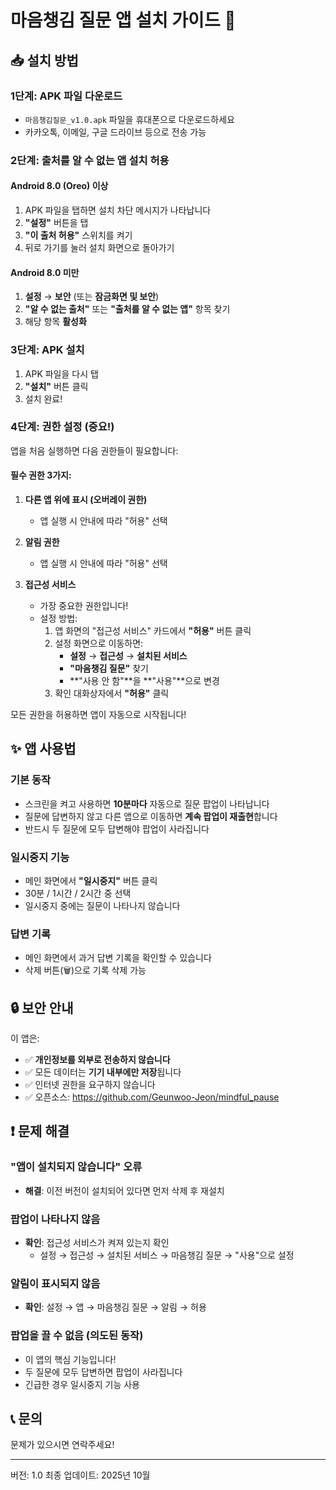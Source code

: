 # 마음챙김 질문 앱 설치 가이드 📱

## 📥 설치 방법

### 1단계: APK 파일 다운로드
- `마음챙김질문_v1.0.apk` 파일을 휴대폰으로 다운로드하세요
- 카카오톡, 이메일, 구글 드라이브 등으로 전송 가능

### 2단계: 출처를 알 수 없는 앱 설치 허용

#### Android 8.0 (Oreo) 이상
1. APK 파일을 탭하면 설치 차단 메시지가 나타납니다
2. **"설정"** 버튼을 탭
3. **"이 출처 허용"** 스위치를 켜기
4. 뒤로 가기를 눌러 설치 화면으로 돌아가기

#### Android 8.0 미만
1. **설정** → **보안** (또는 **잠금화면 및 보안**)
2. **"알 수 없는 출처"** 또는 **"출처를 알 수 없는 앱"** 항목 찾기
3. 해당 항목 **활성화**

### 3단계: APK 설치
1. APK 파일을 다시 탭
2. **"설치"** 버튼 클릭
3. 설치 완료!

### 4단계: 권한 설정 (중요!)
앱을 처음 실행하면 다음 권한들이 필요합니다:

#### 필수 권한 3가지:

1. **다른 앱 위에 표시 (오버레이 권한)**
   - 앱 실행 시 안내에 따라 "허용" 선택

2. **알림 권한**
   - 앱 실행 시 안내에 따라 "허용" 선택

3. **접근성 서비스**
   - 가장 중요한 권한입니다!
   - 설정 방법:
     1. 앱 화면의 "접근성 서비스" 카드에서 **"허용"** 버튼 클릭
     2. 설정 화면으로 이동하면:
        - **설정** → **접근성** → **설치된 서비스**
        - **"마음챙김 질문"** 찾기
        - **"사용 안 함"**을 **"사용"**으로 변경
     3. 확인 대화상자에서 **"허용"** 클릭

모든 권한을 허용하면 앱이 자동으로 시작됩니다!

## ✨ 앱 사용법

### 기본 동작
- 스크린을 켜고 사용하면 **10분마다** 자동으로 질문 팝업이 나타납니다
- 질문에 답변하지 않고 다른 앱으로 이동하면 **계속 팝업이 재출현**합니다
- 반드시 두 질문에 모두 답변해야 팝업이 사라집니다

### 일시중지 기능
- 메인 화면에서 **"일시중지"** 버튼 클릭
- 30분 / 1시간 / 2시간 중 선택
- 일시중지 중에는 질문이 나타나지 않습니다

### 답변 기록
- 메인 화면에서 과거 답변 기록을 확인할 수 있습니다
- 삭제 버튼(🗑️)으로 기록 삭제 가능

## 🔒 보안 안내

이 앱은:
- ✅ **개인정보를 외부로 전송하지 않습니다**
- ✅ 모든 데이터는 **기기 내부에만 저장**됩니다
- ✅ 인터넷 권한을 요구하지 않습니다
- ✅ 오픈소스: https://github.com/Geunwoo-Jeon/mindful_pause

## ❗ 문제 해결

### "앱이 설치되지 않습니다" 오류
- **해결**: 이전 버전이 설치되어 있다면 먼저 삭제 후 재설치

### 팝업이 나타나지 않음
- **확인**: 접근성 서비스가 켜져 있는지 확인
  - 설정 → 접근성 → 설치된 서비스 → 마음챙김 질문 → "사용"으로 설정

### 알림이 표시되지 않음
- **확인**: 설정 → 앱 → 마음챙김 질문 → 알림 → 허용

### 팝업을 끌 수 없음 (의도된 동작)
- 이 앱의 핵심 기능입니다!
- 두 질문에 모두 답변하면 팝업이 사라집니다
- 긴급한 경우 일시중지 기능 사용

## 📞 문의
문제가 있으시면 연락주세요!

---
버전: 1.0
최종 업데이트: 2025년 10월
